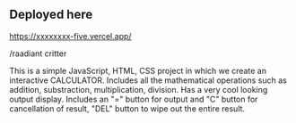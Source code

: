 ## Deployed here
https://xxxxxxxx-five.vercel.app/


/raadiant critter


This is a simple JavaScript, HTML, CSS project in which we create an interactive CALCULATOR.
Includes all the mathematical operations such as addition, substraction, multiplication, division.
Has a very cool looking output display.
Includes an "=" button for output and "C" button for cancellation of result, "DEL" button to wipe out the entire result.
